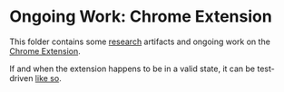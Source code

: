 # Ongoing Work: Chrome Extension

This folder contains some [research](research) artifacts and ongoing work on the [Chrome Extension](extension).

If and when the extension happens to be in a valid state, it can be test-driven [like so](https://developer.chrome.com/extensions/getstarted#unpacked).


